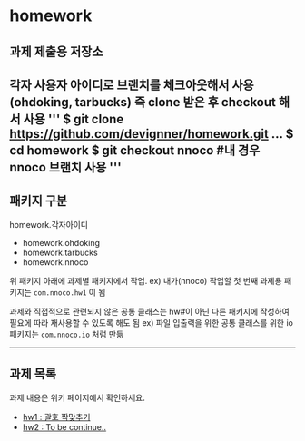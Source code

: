 # homework
과제 제출용 저장소
---
각자 사용자 아이디로 브랜치를 체크아웃해서 사용 (ohdoking, tarbucks)
즉 clone 받은 후 checkout 해서 사용
'''
$ git clone https://github.com/devignner/homework.git
...
$ cd homework
$ git checkout nnoco   #내 경우 nnoco 브랜치 사용
'''
---
## 패키지 구분
homework.각자아이디
- homework.ohdoking
- homework.tarbucks
- homework.nnoco

위 패키지 아래에 과제별 패키지에서 작업.
ex) 내가(nnoco) 작업할 첫 번째 과제용 패키지는 `com.nnoco.hw1` 이 됨


과제와 직접적으로 관련되지 않은 공통 클래스는 hw#이 아닌 다른 패키지에 작성하여
필요에 따라 재사용할 수 있도록 해도 됨
ex) 파일 입출력을 위한 공통 클래스를 위한 io 패키지는 `com.nnoco.io` 처럼 만듦

---
## 과제 목록
과제 내용은 위키 페이지에서 확인하세요.
- [hw1 : 괄호 짝맞추기](https://github.com/devignner/homework/wiki/hw1)
- [hw2 : To be continue..]()
